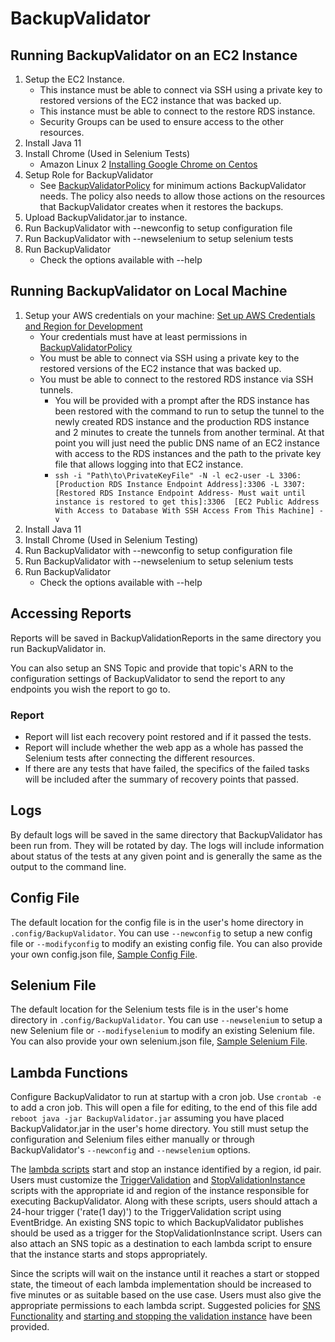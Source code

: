 # BackupValidator

## Running BackupValidator on an EC2 Instance
1. Setup the EC2 Instance.
    - This instance must be able to connect via SSH using a private key to restored versions of the EC2 instance that was backed up.
    - This instance must be able to connect to the restore RDS instance.
    - Security Groups can be used to ensure access to the other resources.
1. Install Java 11
1. Install Chrome (Used in Selenium Tests)
    - Amazon Linux 2 [Installing Google Chrome on Centos](https://intoli.com/blog/installing-google-chrome-on-centos/)
1. Setup Role for BackupValidator
    - See [BackupValidatorPolicy](docs/BackupValidatorPolicy.json) for minimum actions BackupValidator needs.  The policy also needs to allow those actions on the resources that BackupValidator creates when it restores the backups.
1. Upload BackupValidator.jar to instance.
1. Run BackupValidator with --newconfig to setup configuration file
1. Run BackupValidator with --newselenium to setup selenium tests
1. Run BackupValidator
    - Check the options available with --help

## Running BackupValidator on Local Machine
1. Setup your AWS credentials on your machine: [Set up AWS Credentials and Region for Development](https://docs.aws.amazon.com/sdk-for-java/v1/developer-guide/setup-credentials.html)
    - Your credentials must have at least permissions in [BackupValidatorPolicy](docs/BackupValidatorPolicy.json)
    - You must be able to connect via SSH using a private key to the restored versions of the EC2 instance that was backed up.
    - You must be able to connect to the restored RDS instance via SSH tunnels.
        - You will be provided with a prompt after the RDS instance has been restored with the command to run to setup the tunnel to the newly created RDS instance and the production RDS instance and 2 minutes to create the tunnels from another terminal. At that point you will just need the public DNS name of an EC2 instance with access to the RDS instances and the path to the private key file that allows logging into that EC2 instance.
        - `ssh -i "Path\to\PrivateKeyFile" -N -l ec2-user -L 3306:[Production RDS Instance Endpoint Address]:3306 -L 3307:[Restored RDS Instance Endpoint Address- Must wait until instance is restored to get this]:3306  [EC2 Public Address With Access to Database With SSH Access From This Machine] -v`
1. Install Java 11
1. Install Chrome (Used in Selenium Testing)
1. Run BackupValidator with --newconfig to setup configuration file
1. Run BackupValidator with --newselenium to setup selenium tests
1. Run BackupValidator
    - Check the options available with --help
    
## Accessing Reports
Reports will be saved in BackupValidationReports in the same directory you run BackupValidator in.

You can also setup an SNS Topic and provide that topic's ARN to the configuration settings of BackupValidator to send the report to any endpoints you wish the report to go to.

### Report
- Report will list each recovery point restored and if it passed the tests.
- Report will include whether the web app as a whole has passed the Selenium tests after connecting the different resources.
- If there are any tests that have failed, the specifics of the failed tasks will be included after the summary of recovery points that passed.

## Logs
By default logs will be saved in the same directory that BackupValidator has been run from. They will be rotated by day.  The logs will include information about status of the tests at any given point and is generally the same as the output to the command line.

## Config File
The default location for the config file is in the user's home directory in `.config/BackupValidator`. You can use `--newconfig` to setup a new config file or `--modifyconfig` to modify an existing config file.  You can also provide your own config.json file, [Sample Config File](/docs/SampleConfig.json).

## Selenium File
The default location for the Selenium tests file is in the user's home directory in `.config/BackupValidator`.  You can use `--newselenium` to setup a new Selenium file or `--modifyselenium` to modify an existing Selenium file.  You can also provide your own selenium.json file, [Sample Selenium File](/docs/SampleSelenium.json).

## Lambda Functions

Configure BackupValidator to run at startup with a cron job. Use `crontab -e` to add a cron job.  This will open a file for editing, to the end of this file add `reboot java -jar BackupValidator.jar` assuming you have placed BackupValidator.jar in the user's home directory.  You still must setup the configuration and Selenium files either manually or through BackupValidator's `--newconfig` and `--newselenium` options.

The [lambda scripts](/LambdaScripts) start and stop an instance identified by a region, id pair. Users must customize the [TriggerValidation](/LambdaScripts/TriggerValidation.py) and [StopValidationInstance](/LambdaScripts/StopValidationInstance.py) scripts with the appropriate id and region of the instance responsible for executing BackupValidator.  Along with these scripts, users should attach a 24-hour trigger ('rate(1 day)') to the TriggerValidation script using EventBridge. An existing SNS topic to which BackupValidator publishes should be used as a trigger for the StopValidationInstance script. Users can also attach an SNS topic as a destination to each lambda script to ensure that the instance starts and stops appropriately. 

Since the scripts will wait on the instance until it reaches a start or stopped state, the timeout of each lambda implementation should be increased to five minutes or as suitable based on the use case. Users must also give the appropriate permissions to each lambda script. Suggested policies for [SNS Functionality](/docs/LambdaSNSPolicy.json) and [starting and stopping the validation instance](/docs/LambdaValidationPolicy.json) have been provided. 
